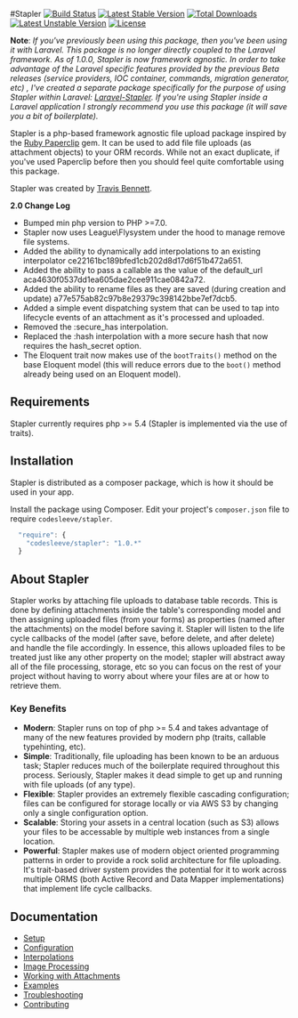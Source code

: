 #Stapler
[![Build Status](https://travis-ci.org/CodeSleeve/stapler.png?branch=master)](https://travis-ci.org/CodeSleeve/stapler)
[![Latest Stable Version](https://poser.pugx.org/codesleeve/stapler/v/stable.svg)](https://packagist.org/packages/codesleeve/stapler)
[![Total Downloads](https://poser.pugx.org/codesleeve/stapler/downloads.svg)](https://packagist.org/packages/codesleeve/stapler)
[![Latest Unstable Version](https://poser.pugx.org/codesleeve/stapler/v/unstable.svg)](https://packagist.org/packages/codesleeve/stapler)
[![License](https://poser.pugx.org/codesleeve/stapler/license.svg)](https://packagist.org/packages/codesleeve/stapler)

**Note**: *If you've previously been using this package, then you've been using it with Laravel.  This package is no longer directly coupled to the Laravel framework.  As of 1.0.0, Stapler is now framework agnostic.  In order to take advantage of the Laravel specific features provided by the previous Beta releases (service providers, IOC container, commands, migration generator, etc) , I've created a separate package specifically for the purpose of using Stapler within Laravel:  [Laravel-Stapler](https://github.com/CodeSleeve/laravel-stapler).  If you're using Stapler inside a Laravel application I strongly recommend you use this package (it will save you a bit of boilerplate).*

Stapler is a php-based framework agnostic file upload package inspired by the [Ruby Paperclip](https://github.com/thoughtbot/paperclip) gem. It can be used to add file file uploads (as attachment objects) to your ORM records.  While not an exact duplicate, if you've used Paperclip before then you should feel quite comfortable using this package.

Stapler was created by [Travis Bennett](https://twitter.com/tandrewbennett).

**2.0 Change Log**
- Bumped min php version to PHP >=7.0.
- Stapler now uses League\Flysystem under the hood to manage remove file systems.
- Added the ability to dynamically add interpolations to an existing interpolator ce22161bc189bfed1cb202d8d17d6f51b472a651.
- Added the ability to pass a callable as the value of the default_url aca4630f0537dd1ea605dae2cee911cae0842a72.
- Added the ability to rename files as they are saved (during creation and update) a77e575ab82c97b8e29379c398142bbe7ef7dcb5.
- Added a simple event dispatching system that can be used to tap into lifecycle events of an attachment as it's processed and uploaded.
- Removed the :secure_has interpolation.
- Replaced the :hash interpolation with a more secure hash that now requires the hash_secret option.
- The Eloquent trait now makes use of the `bootTraits()` method on the base Eloquent model (this will reduce errors due to the `boot()` method already being used on an Eloquent model).

## Requirements
Stapler currently requires php >= 5.4 (Stapler is implemented via the use of traits).

## Installation
Stapler is distributed as a composer package, which is how it should be used in your app.

Install the package using Composer.  Edit your project's `composer.json` file to require `codesleeve/stapler`.

```js
  "require": {
    "codesleeve/stapler": "1.0.*"
  }
```

## About Stapler
Stapler works by attaching file uploads to database table records.  This is done by defining attachments inside the table's corresponding model and then assigning uploaded files (from your forms) as properties (named after the attachments) on the model before saving it.  Stapler will listen to the life cycle callbacks of the model (after save, before delete, and after delete) and handle the file accordingly.  In essence, this allows uploaded files to be treated just like any other property on the model; stapler will abstract away all of the file processing, storage, etc so you can focus on the rest of your project without having to worry about where your files are at or how to retrieve them.

### Key Benefits
* **Modern**: Stapler runs on top of php >= 5.4 and takes advantage of many of the new features provided by modern php (traits, callable typehinting, etc).
* **Simple**: Traditionally, file uploading has been known to be an arduous task; Stapler reduces much of the boilerplate required throughout this process.  Seriously, Stapler makes it dead simple to get up and running with file uploads (of any type).
* **Flexible**: Stapler provides an extremely flexible cascading configuration; files can be configured for storage locally or via AWS S3 by changing only a single configuration option.
* **Scalable**: Storing your assets in a central location (such as S3) allows your files to be accessable by multiple web instances from a single location.
* **Powerful**: Stapler makes use of modern object oriented programming patterns in order to provide a rock solid architecture for file uploading.  It's trait-based driver system provides the potential for it to work across multiple ORMS (both Active Record and Data Mapper implementations) that implement life cycle callbacks.

## Documentation
* [Setup](docs/setup.md)
* [Configuration](docs/configuration.md)
* [Interpolations](docs/interpolations.md)
* [Image Processing](docs/imageprocessing.md)
* [Working with Attachments](docs/attachments.md)
* [Examples](docs/examples.md)
* [Troubleshooting](docs/troubleshooting.md)
* [Contributing](docs/contributing.md)
